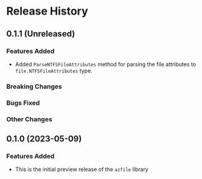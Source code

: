 # Release History

## 0.1.1 (Unreleased)

### Features Added

* Added `ParseNTFSFileAttributes` method for parsing the file attributes to `file.NTFSFileAttributes` type.

### Breaking Changes

### Bugs Fixed

### Other Changes

## 0.1.0 (2023-05-09)

### Features Added

* This is the initial preview release of the `azfile` library
